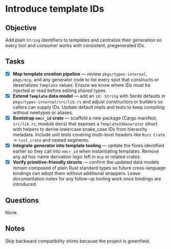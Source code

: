 # Introduce template IDs

## Objective

Add plain `String` identifiers to templates and centralize their generation so every tool and consumer works with consistent, pregenerated IDs.

## Tasks

- [x] **Map template creation pipeline** — review `pkgs/types-internal`, `pkgs/mcp`, and any generator code to list every spot that constructs or deserializes `Template` values.
      Ensure we know where IDs must be injected or read before editing shared types.
- [x] **Extend `Template` data model** — add an `id: String` with Serde defaults in `pkgs/types-internal/src/lib.rs` and adjust constructors or builders so callers can supply IDs.
      Update default impls and tests to keep compiling without newtypes or aliases.
- [x] **Bootstrap `nmcr_id` crate** — scaffold a new package (Cargo manifest, `src/lib.rs`, module docs) that exposes a `TemplateIdGenerator` struct with helpers to derive lowercase snake_case IDs from hierarchy metadata.
      Include unit tests covering multi-level headers like `Rust Crate` → `rust_crate` and nested segments.
- [x] **Integrate generator into template tooling** — update the flows identified earlier so they call into `nmcr_id` when instantiating templates.
      Remove any ad hoc name derivation logic left in `mcp` or related crates.
- [x] **Verify primitive-friendly structs** — confirm the updated data models remain composed of plain Rust standard types so future cross-language bindings can adopt them without additional wrappers.
      Leave documentation notes for any follow-up tooling work once bindings are introduced.

## Questions

None.

## Notes

Skip backward compatibility shims because the project is greenfield.
